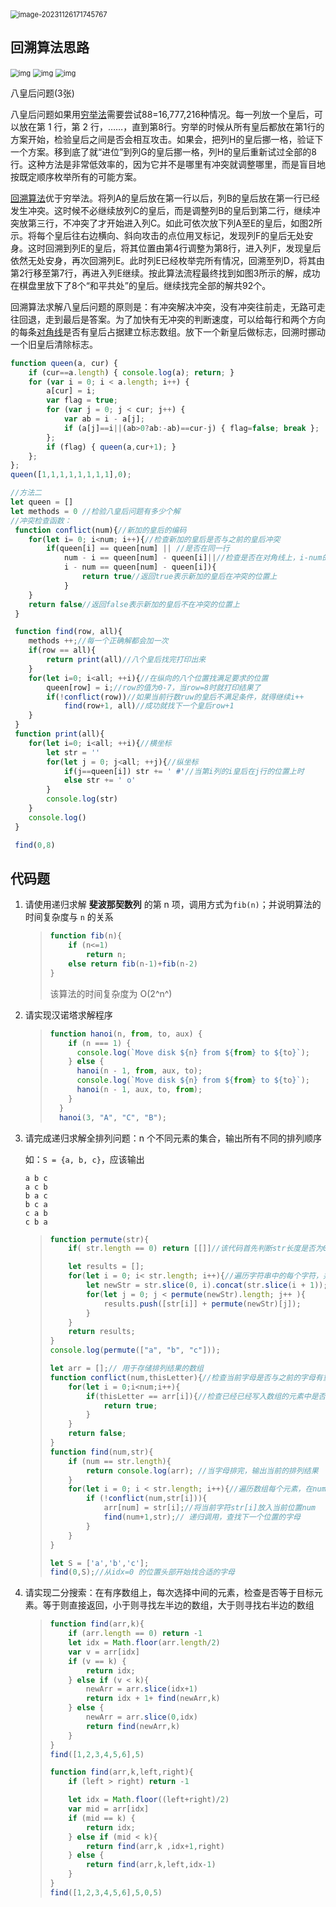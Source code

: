 <img src="C:\Users\86153\AppData\Roaming\Typora\typora-user-images\image-20231126171745767.png" alt="image-20231126171745767" style="zoom:80%;" />

## 回溯算法思路

<img src="https://bkimg.cdn.bcebos.com/pic/377adab44aed2e738bd4ef4c1c49b68b87d6277f4c30?x-bce-process=image/watermark,image_d2F0ZXIvYmFpa2U5Mg==,g_7,xp_5,yp_5/format,f_auto" alt="img" style="zoom:80%;" />

<img src="https://bkimg.cdn.bcebos.com/pic/d50735fae6cd7b899e513fe1946c55a7d933c895a033?x-bce-process=image/watermark,image_d2F0ZXIvYmFpa2U5Mg==,g_7,xp_5,yp_5/format,f_auto" alt="img" style="zoom:80%;" />

<img src="https://bkimg.cdn.bcebos.com/pic/86d6277f9e2f070828387b62726caf99a9014c085432?x-bce-process=image/watermark,image_d2F0ZXIvYmFpa2U5Mg==,g_7,xp_5,yp_5/format,f_auto" alt="img" style="zoom:80%;" />

八皇后问题(3张)

八皇后问题如果用[穷举法](https://baike.baidu.com/item/穷举法/1431412?fromModule=lemma_inlink)需要尝试88=16,777,216种情况。每一列放一个皇后，可以放在第 1 行，第 2 行，……，直到第8行。穷举的时候从所有皇后都放在第1行的方案开始，检验皇后之间是否会相互攻击。如果会，把列H的皇后挪一格，验证下一个方案。移到底了就“进位”到列G的皇后挪一格，列H的皇后重新试过全部的8行。这种方法是非常低效率的，因为它并不是哪里有冲突就调整哪里，而是盲目地按既定顺序枚举所有的可能方案。

[回溯算法](https://baike.baidu.com/item/回溯算法/9258495?fromModule=lemma_inlink)优于穷举法。将列A的皇后放在第一行以后，列B的皇后放在第一行已经发生冲突。这时候不必继续放列C的皇后，而是调整列B的皇后到第二行，继续冲突放第三行，不冲突了才开始进入列C。如此可依次放下列A至E的皇后，如图2所示。将每个皇后往右边横向、斜向攻击的点位用叉标记，发现列F的皇后无处安身。这时回溯到列E的皇后，将其位置由第4行调整为第8行，进入列F，发现皇后依然无处安身，再次回溯列E。此时列E已经枚举完所有情况，回溯至列D，将其由第2行移至第7行，再进入列E继续。按此算法流程最终找到如图3所示的解，成功在棋盘里放下了8个“和平共处”的皇后。继续找完全部的解共92个。

回溯算法求解八皇后问题的原则是：有冲突解决冲突，没有冲突往前走，无路可走往回退，走到最后是答案。为了加快有无冲突的判断速度，可以给每行和两个方向的每条[对角线](https://baike.baidu.com/item/对角线/9706033?fromModule=lemma_inlink)是否有皇后占据建立标志数组。放下一个新皇后做标志，回溯时挪动一个旧皇后清除标志。

```js
function queen(a, cur) {
    if (cur==a.length) { console.log(a); return; }
    for (var i = 0; i < a.length; i++) {
        a[cur] = i;
        var flag = true;
        for (var j = 0; j < cur; j++) {
            var ab = i - a[j];
            if (a[j]==i||(ab>0?ab:-ab)==cur-j) { flag=false; break };
        };
        if (flag) { queen(a,cur+1); }
    };
};
queen([1,1,1,1,1,1,1,1],0);

//方法二
let queen = []
let methods = 0 //检验八皇后问题有多少个解
//冲突检查函数：
 function conflict(num){//新加的皇后的编码
    for(let i= 0; i<num; i++){//检查新加的皇后是否与之前的皇后冲突
        if(queen[i] == queen[num] || //是否在同一行
            num - i == queen[num] - queen[i]||//检查是否在对角线上，i-num的差值=横坐标差值，queen[num] - queen[i]=纵坐标差值
            i - num == queen[num] - queen[i]){
                return true//返回true表示新加的皇后在冲突的位置上
            }
    }
    return false//返回false表示新加的皇后不在冲突的位置上
 }

 function find(row, all){
    methods ++;//每一个正确解都会加一次
    if(row == all){
        return print(all)//八个皇后找完打印出来
    }
    for(let i=0; i<all; ++i){//在纵向的八个位置找满足要求的位置
        queen[row] = i;//row的值为0-7，当row=8时就打印结果了
        if(!conflict(row))//如果当前行数ruw的皇后不满足条件，就得继续i++
            find(row+1, all)//成功就找下一个皇后row+1
    }
 }
 function print(all){
    for(let i=0; i<all; ++i){//横坐标
        let str = ''
        for(let j = 0; j<all; ++j){//纵坐标
            if(j==queen[i]) str += ' #'//当第i列的i皇后在j行的位置上时
            else str += ' o'
        }
        console.log(str)
    }
    console.log()
 }

 find(0,8)
```



## 代码题

1. 请使用递归求解 **斐波那契数列** 的第 n 项，调用方式为`fib(n)`；并说明算法的时间复杂度与 `n` 的关系

   > ```js
   > function fib(n){
   >     if (n<=1)
   >         return n;
   >     else return fib(n-1)+fib(n-2)
   > }
   > ```
   >
   > 该算法的时间复杂度为 O(2^n^)

2. 请实现汉诺塔求解程序

   > ```js
   > function hanoi(n, from, to, aux) {
   >     if (n === 1) {
   >       console.log(`Move disk ${n} from ${from} to ${to}`);
   >     } else {
   >       hanoi(n - 1, from, aux, to);
   >       console.log(`Move disk ${n} from ${from} to ${to}`);
   >       hanoi(n - 1, aux, to, from);
   >     }
   >   }
   >   hanoi(3, "A", "C", "B");
   > ```
   >
   > 

3. 请完成递归求解全排列问题：n 个不同元素的集合，输出所有不同的排列顺序

   如：`S = {a, b, c}`，应该输出

   ```
   a b c
   a c b
   b a c
   b c a
   c a b
   c b a
   ```

   > ```js
   > function permute(str){
   >     if( str.length == 0) return [[]]//该代码首先判断str长度是否为0，为0直接返回。
   > 
   >     let results = [];
   >     for(let i = 0; i< str.length; i++){//遍历字符串中的每个字符，并将其从str中移除，得到新的字符串newStr 
   >         let newStr = str.slice(0, i).concat(str.slice(i + 1));
   >         for(let j = 0; j < permute(newStr).length; j++ ){
   >             results.push([str[i]] + permute(newStr)[j]);
   >         }
   >     }
   >     return results;
   > }
   > console.log(permute(["a", "b", "c"]));
   > ```
   >
   > ```js
   > let arr = [];// 用于存储排列结果的数组
   > function conflict(num,thisLetter){//检查当前字母是否与之前的字母有重合
   >     for(let i = 0;i<num;i++){
   >         if(thisLetter == arr[i]){//检查已经已经写入数组的元素中是否已经有了该字母
   >             return true;
   >         }
   >     }
   >     return false;
   > }
   > function find(num,str){
   >     if (num == str.length){
   >         return console.log(arr); //当字母排完，输出当前的排列结果
   >     }
   >     for(let i = 0; i < str.length; i++){//遍历数组每个元素，在num这个位置上找到数组中符合的字母
   >         if (!conflict(num,str[i])){
   >             arr[num] = str[i];//将当前字符str[i]放入当前位置num
   >             find(num+1,str);// 递归调用，查找下一个位置的字母
   >         }
   >     }
   > }
   > 
   > let S = ['a','b','c'];
   > find(0,S);//从idx=0 的位置头部开始找合适的字母
   > ```
   >
   > 

4. 请实现二分搜索：在有序数组上，每次选择中间的元素，检查是否等于目标元素。等于则直接返回，小于则寻找左半边的数组，大于则寻找右半边的数组

   > ```js
   > function find(arr,k){
   >     if (arr.length == 0) return -1
   >     let idx = Math.floor(arr.length/2)
   >     var v = arr[idx]
   >     if (v == k) {
   >         return idx;
   >     } else if (v < k){
   >         newArr = arr.slice(idx+1)
   >         return idx + 1+ find(newArr,k)
   >     } else {
   >         newArr = arr.slice(0,idx)
   >         return find(newArr,k)
   >     }
   > }
   > find([1,2,3,4,5,6],5)
   > ```
   >
   > ```js
   > function find(arr,k,left,right){
   >     if (left > right) return -1
   > 
   >     let idx = Math.floor((left+right)/2)
   >     var mid = arr[idx]
   >     if (mid == k) {
   >         return idx;
   >     } else if (mid < k){
   >         return find(arr,k ,idx+1,right)
   >     } else {
   >         return find(arr,k,left,idx-1)
   >     }
   > }
   > find([1,2,3,4,5,6],5,0,5)
   > ```
   >
   > 